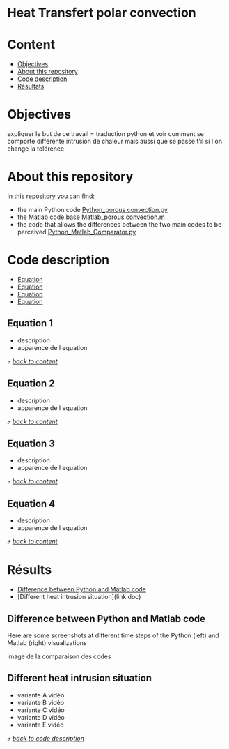 # Heat Transfert polar convection 

# Content

* [Objectives](#objectives)
* [About this repository](#about-this-repository)
* [Code description](#code-description)
* [Résultats](#résultats)

# Objectives
expliquer le but de ce travail = traduction python et voir comment se comporte différente intrusion de chaleur mais aussi que se passe t'il si l on change la tolérence

# About this repository
In this repository you can find:
- the main Python code [Python_porous convection.py](link)
- the Matlab code base [Matlab_porous convection.m](link)
- the code that allows the differences between the two main codes to be perceived [Python_Matlab_Comparator.py](link)

# Code description
* [Equation](#link)
* [Equation](#link)
* [Equation](#link)
* [Equation](#link)

## Equation 1
* description
* apparence de l equation

⤴️ [_back to content_](#content)

## Equation 2
* description
* apparence de l equation

⤴️ [_back to content_](#content)

## Equation 3
* description
* apparence de l equation

⤴️ [_back to content_](#content)

## Equation 4
* description
* apparence de l equation

⤴️ [_back to content_](#content)

# Résults
* [Difference between Python and Matlab code](Difference-between-Python-and-Matlab-code)
* [Different heat intrusion situation](link doc)

## Difference between Python and Matlab code

Here are some screenshots at different time steps of the Python (left) and Matlab (right) visualizations

image de la comparaison des codes

## Different heat intrusion situation

* variante A
vidéo
* variante B
vidéo
* variante C
vidéo
* variante D
vidéo
* variante E
vidéo

⤴️ [_back to code description_](#code-description)
